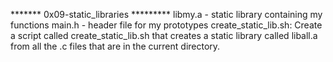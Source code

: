 ******* 0x09-static_libraries *********
libmy.a - static library containing my functions
main.h - header file for my prototypes
create_static_lib.sh: Create a script called create_static_lib.sh that creates a static library called liball.a from all the .c files that are in the current directory.
